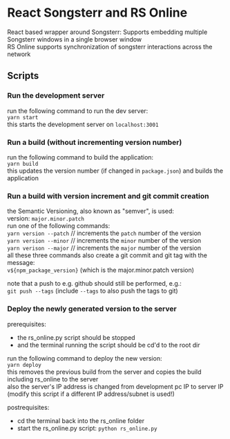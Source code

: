 # React Songsterr and RS Online

React based wrapper around Songsterr: Supports embedding multiple Songsterr windows in a single browser window  
RS Online supports synchronization of songsterr interactions across the network

## Scripts

### Run the development server

run the following command to run the dev server:  
`yarn start`  
this starts the development server on `localhost:3001`

### Run a build (without incrementing version number)

run the following command to build the application:  
`yarn build`  
this updates the version number (if changed in `package.json`) and builds the application

### Run a build with version increment and git commit creation

the Semantic Versioning, also known as "semver", is used:  
version: `major.minor.patch`  
run one of the following commands:  
`yarn version --patch` // increments the `patch` number of the version  
`yarn version --minor` // increments the `minor` number of the version  
`yarn verison --major` // increments the `major` number of the version  
all these three commands also create a git commit and git tag with the message:  
`v${npm_package_version}` (which is the major.minor.patch version)

note that a push to e.g. github should still be performed, e.g.:  
`git push --tags` (include `--tags` to also push the tags to git)

### Deploy the newly generated version to the server

prerequisites:

- the rs_online.py script should be stopped
- and the terminal running the script should be cd'd to the root dir

run the following command to deploy the new version:  
`yarn deploy`  
this removes the previous build from the server and copies the build including rs_online to the server  
also the server's IP address is changed from development pc IP to server IP  
(modify this script if a different IP address/subnet is used!)

postrequisites:

- cd the terminal back into the rs_online folder
- start the rs_online.py script: `python rs_online.py`
